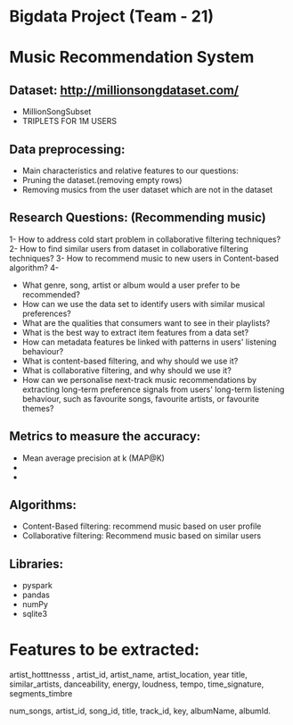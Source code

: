 # Bigdata Project (Team - 21)
# Music Recommendation System

## Dataset: http://millionsongdataset.com/
 - MillionSongSubset
 - TRIPLETS FOR 1M USERS
 
## Data preprocessing: 
 - Main characteristics and relative features to our questions: 
 - Pruning the dataset.(removing empty rows)
 - Removing musics from the user dataset which are not in the dataset

## Research Questions: (Recommending music)

 1- How to address cold start problem in collaborative filtering techniques?  
 2- How to find similar users from dataset in collaborative filtering techniques?
 3- How to recommend music to new users in Content-based algorithm? 
 4- 
 
 
 
 
- What genre, song, artist or album would a user prefer to be recommended?
- How can we use the data set to identify users with similar musical preferences?
- What are the qualities that consumers want to see in their playlists?
- What is the best way to extract item features from a data set?
- How can metadata features be linked with patterns in users' listening behaviour?
- What is content-based filtering, and why should we use it?
- What is collaborative filtering, and why should we use it?
- How can we personalise next-track music recommendations by extracting long-term preference signals from users' long-term listening behaviour, such as favourite   songs, favourite artists, or favourite themes?

 
 


## Metrics to measure the accuracy: 
 - Mean average precision at k (MAP@K)
 - 
 - 







## Algorithms:
  - Content-Based filtering: recommend music based on user profile 
  - Collaborative filtering: Recommend music based on similar users 

## Libraries: 
 - pyspark 
 - pandas
 - numPy
 - sqlite3
 
# Features to be extracted:  
  artist_hotttnesss ,
  artist_id, 
  artist_name, 
  artist_location, 
  year
  title, 
  similar_artists, 
  danceability, 
  energy, 
  loudness, 
  tempo,
  time_signature, 
  segments_timbre

  num_songs, 
  artist_id,
  song_id, 
  title, 
  track_id, 
  key,
  albumName, 
  albumId.

